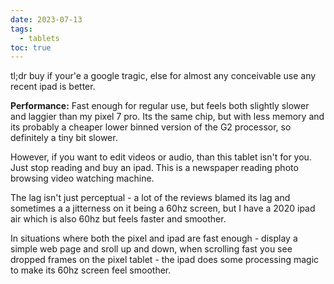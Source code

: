 ```yaml
---
date: 2023-07-13
tags:
  - tablets
toc: true
---
```


tl;dr buy if your'e a google tragic, else for almost any conceivable use any recent ipad is better.

**Performance:** Fast enough for regular use, but feels both slightly slower and laggier than my pixel 7 pro. Its the same chip, but with less memory and its probably a cheaper lower binned version of the G2 processor, so definitely a tiny bit slower.

However, if you want to edit videos or audio, than this tablet isn't for you. Just stop reading and buy an ipad. This is a newspaper reading photo browsing video watching machine.

The lag isn't just perceptual - a lot of the reviews blamed its lag and sometimes a a jitterness on it being a 60hz screen, but I have a 2020 ipad air which is also 60hz but feels faster and smoother.

In situations where both the pixel and ipad are fast enough - display a simple web page and sroll up and down, when scrolling fast you see dropped frames on the pixel tablet - the ipad does some processing magic to make its 60hz screen feel smoother.
